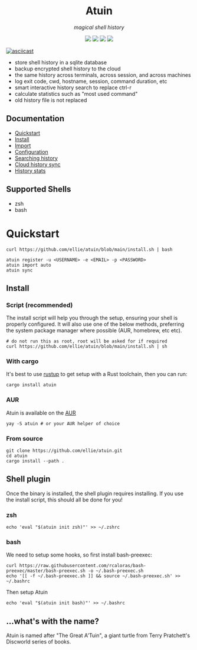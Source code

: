 <h1 align="center">
  Atuin
</h1>

<p align="center">
<em>magical shell history</em>
</p>

<p align="center">
  <a href="https://github.com/ellie/atuin/actions?query=workflow%3ARust"><img src="https://img.shields.io/github/workflow/status/ellie/atuin/Rust?style=flat-square" /></a>
  <a href="https://crates.io/crates/atuin"><img src="https://img.shields.io/crates/v/atuin.svg?style=flat-square" /></a>
  <a href="https://crates.io/crates/atuin"><img src="https://img.shields.io/crates/d/atuin.svg?style=flat-square" /></a>
  <a href="https://github.com/ellie/atuin/blob/main/LICENSE"><img src="https://img.shields.io/crates/l/atuin.svg?style=flat-square" /></a>
</p>

[![asciicast](https://asciinema.org/a/xj7bcDlqrdU9PxwKecYGu24nJ.svg)](https://asciinema.org/a/xj7bcDlqrdU9PxwKecYGu24nJ)

- store shell history in a sqlite database
- backup encrypted shell history to the cloud
- the same history across terminals, across session, and across machines
- log exit code, cwd, hostname, session, command duration, etc
- smart interactive history search to replace ctrl-r
- calculate statistics such as "most used command"
- old history file is not replaced

## Documentation

- [Quickstart](#quickstart)
- [Install](#install)
- [Import](docs/import.md)
- [Configuration](docs/config.md)
- [Searching history](docs/search.md)
- [Cloud history sync](docs/sync.md)
- [History stats](docs/stats.md)

## Supported Shells

- zsh
- bash

# Quickstart

```
curl https://github.com/ellie/atuin/blob/main/install.sh | bash

atuin register -u <USERNAME> -e <EMAIL> -p <PASSWORD>
atuin import auto
atuin sync
```

## Install

### Script (recommended)

The install script will help you through the setup, ensuring your shell is
properly configured. It will also use one of the below methods, preferring the
system package manager where possible (AUR, homebrew, etc etc).

```
# do not run this as root, root will be asked for if required
curl https://github.com/ellie/atuin/blob/main/install.sh | sh
```

### With cargo

It's best to use [rustup](https://rustup.rs/) to get setup with a Rust
toolchain, then you can run:

```
cargo install atuin
```

### AUR

Atuin is available on the [AUR](https://aur.archlinux.org/packages/atuin/)

```
yay -S atuin # or your AUR helper of choice
```

### From source

```
git clone https://github.com/ellie/atuin.git
cd atuin
cargo install --path .
```

## Shell plugin

Once the binary is installed, the shell plugin requires installing. If you use
the install script, this should all be done for you!

### zsh

```
echo 'eval "$(atuin init zsh)"' >> ~/.zshrc
```

### bash

We need to setup some hooks, so first install bash-preexec:

```
curl https://raw.githubusercontent.com/rcaloras/bash-preexec/master/bash-preexec.sh -o ~/.bash-preexec.sh
echo '[[ -f ~/.bash-preexec.sh ]] && source ~/.bash-preexec.sh' >> ~/.bashrc
```

Then setup Atuin

```
echo 'eval "$(atuin init bash)"' >> ~/.bashrc
```

## ...what's with the name?

Atuin is named after "The Great A'Tuin", a giant turtle from Terry Pratchett's
Discworld series of books.
